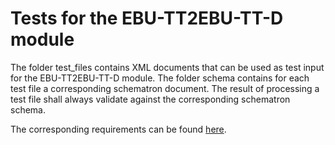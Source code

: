 # Tests for the EBU-TT2EBU-TT-D module
The folder test_files contains XML documents that can be used as test input for the EBU-TT2EBU-TT-D module. The folder schema  contains for each test file a corresponding schematron document. The result of processing a test file shall always validate against the corresponding schematron schema. 

The corresponding requirements can be found [here](../documentation/requirements_ebutt2ebuttd.pdf).